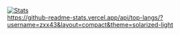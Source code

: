 [![Stats](https://github-readme-stats.vercel.app/api?username=zxx43&show_icons=true&count_private=true&theme=nord)](https://github.com/zxx43)  
https://github-readme-stats.vercel.app/api/top-langs/?username=zxx43&layout=compact&theme=solarized-light  
<!---
zxx43/zxx43 is a ✨ special ✨ repository because its `README.md` (this file) appears on your GitHub profile.
You can click the Preview link to take a look at your changes.
--->
